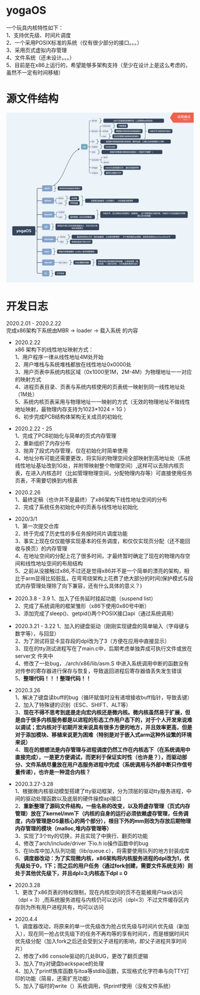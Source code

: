 # **yogaOS**
一个玩具内核特性如下：  
  1、支持优先级、时间片调度  
  2、一个采用POSIX标准的系统（仅有很少部分的接口。。。）  
  3、采用页式虚拟内存管理  
  4、文件系统（还未设计。。。）  
  5、目前是在x86上运行的，希望能够多架构支持（至少在设计上是这么考虑的，虽然不一定有时间移植）  


# 源文件结构
  ![图片不存在](https://raw.githubusercontent.com/YOYOYOYOGA-seu/yogaOS/develop/readme/structure.png)  
    
# 开发日志
2020.2.01 - 2020.2.22   
完成x86架构下系统由MBR -> loader -> 载入系统 的内容  

* 2020.2.22  
x86 架构下的线性地址映射方式：  
  1、用户程序一律从线性地址4M处开始  
  2、用户堆栈与系统堆栈都放在线性地址0x0000处   
  3、用户页表中系统内核区域（0x1000至1M，2M-4M）为物理地址一一对应的映射方式  
  4、进程页表目录、页表与系统内核使用的页表统一映射到同一线性地址处（1M处）  
  5、系统内核页表采用与物理地址一一映射的方式（无效的物理地址不做线性地址映射，最物理内存支持为1023*1024 = 1G ）  
  6、初步完成PCB结构体架构无关成员的初始化   

* 2020.2.22 - 25  
  1、完成了PCB初始化与简单的页式内存管理  
  2、重新组织了内存分布  
  3、抛弃了段式内存管理，仅在初始化时简单使用   
  4、地址分布可能还需要更改，将实际的物理空间全部映射到高地址处（系统线性地址基址改到1G处，并附带映射整个物理空间）,这样可以去除内核页表，在进入内核态时（比如管理物理空间，分配物理内存等）可直接使用任务页表，不需要切换到内核表   

* 2020.2.26  
  1、最终定稿（也许并不是最终）了x86架构下线性地址空间的分布  
  2、完成了系统任务初始化中的页表与线性地址初始化  

* 2020/3/1  
  1、第一次提交仓库  
  2、终于完成了历史性的多任务按时间片调度功能  
  3、事实上现在仅仅能够实现基本的任务调度，和仅仅实现页分配（还不能回收与换页）的内存管理  
  4、在地址空间的分配上花了很多时间，才最终暂时确定了现在的物理内存空间和线性地址空间的布局结构  
  5、之前从没接触过x86,不过还是觉得x86并不是一个简单的漂亮的架构，相比于arm显得比较脏乱，在弯弯绕架构上花费了绝大部分的时间(保护模式与段式内存管理处理除了向下兼容，还有什么具体的意义？)   

* 2020.3.8 - 3.9
  1、加入了任务延时挂起功能（suspend list）  
  2、完成了系统调用的框架雏形（x86下使用0x80号中断）  
  3、添加完成了sleep()、getpid()两个POSIX接口api（通过系统调用）  

* 2020.3.21 - 3.22
  1、加入的键盘驱动（刚刚实现键盘的简单输入（字母键与数字等），与回显）  
  2、为了测试将显卡显存段的dpl改为了3（方便在应用中直接显示）  
  3、现在的tty测试进程写在了main.c中，后期考虑单独弄成可执行文件或放在server文 件夹中  
  4、修改了一处bug，./arch/x86/lib/asm.S 中进入系统调用中断的函数没有对传参的寄存器进行保存与恢复，导致返回进程后寄存器值丢失发生错误  
  5、**整理代码！！！整理代码！！**      

* 2020.3.26  
  1、解决了键盘读buff的bug（循环赋值时没有递增接收buff指针，导致丢键）  
  2、加入了特殊键的识别（ESC、SHIFT、ALT等）  
  3、**现在不得不思考到底是走向宏内核还是微内核。微内核虽然易于扩展，但是由于很多内核服务都是以进程的形态工作用户态下的，对于个人开发来说难以调试；宏内核对于初期开发来说具有很多方便的地方，并且效率更高，但是对于添加模块、移植来说更为困难（特别是对于嵌入式arm这种外设繁的环境来说）**  
  4、**现在的想想法是内存管理与进程调度仍然工作在内核态下（在系统调用中直接完成），一是更方便调试，而更利于保证实时性（也许是？），而驱动部分、文件系统尽量放在用户态服务进程中完成（系统调用与外部中断只作信号量传递），也许是一种混合内核？**  

* 2020.3.27-3.28  
  1、根据微内核驱动模型搭建了tty驱动框架，分为顶层的驱动tty服务进程，中间的驱动处理函数以及底层的硬件操控api接口  
  2、**重新整理了源码文件结构，一些名称的改变，以及将虚存管理（页式内存管理）放在了kernel/mm下（内核的自身的运行必须依赖虚存管理，任务调度，内存管理是OS最核心的两个部分），根目下外的mm则改为存放后期物理内存管理的模块（malloc,堆内存管理等）**  
  3、实现了3个tty的切换，并且实现了中换行、翻页的功能  
  4、修改了arch/include/driver 下io.h io操作函数中的bug  
  5、在lib库中加入队列功能（lib/queue.c），将需要使用队列的地方封装成库  
  6、**调度器改动：为了实现微内核，x86架构将内核服务进程的dpl改为1，优先级处于0，1下；而之后的用户任务（通过fork创建，需要文件系统支持）则处于其他优先级下，并且dpl=3;内核态下dpl = 0** 

* 2020.3.28   
  1、更改了x86页表的特权限制，现在内核空间的页不在能被用户task访问（dpl = 3）,而系统服务进程与内核仍可以访问（dpl<3）不过文件缓存区内存则为所有用户进程共有，均可以访问 

* 2020.4.4  
  1、调度器改动，将原来的单一优先级改为抢占优先级与时间片优先级（新加入），现在同一抢占优先级下的任务不再均等的享有时间片，而是根据时间片优先级分配（加入fork之后还会受到父子进程的影响，即父子进程共享时间片）  
  2、修改了x86 console驱动的几处BUG，更改了翻页逻辑  
  3、加入了tty对键盘backspace的处理  
  4、加入了printf族库函数与itoa等stdlib函数，实现格式化字符串与向TTY打印的功能（简易，还需扩充功能）  
  5、加入了临时的write（）系统调用，供printf使用（没有文件系统）  